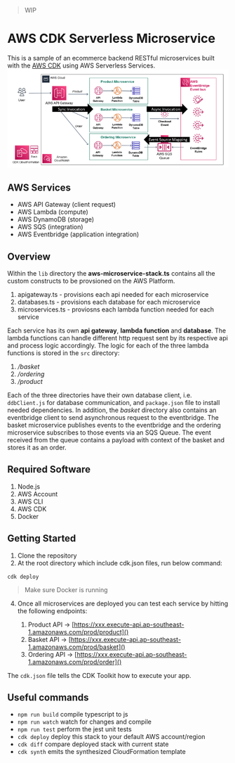 > WIP
# AWS CDK Serverless Microservice
This is a sample of an ecommerce backend RESTful microservices built with the [AWS CDK](https://docs.aws.amazon.com/cdk/api/v1/docs/aws-construct-library.html) using AWS Serverless Services.
![ALT Text](./images/Screenshot%202022-07-23%20091133.png)

## AWS Services
- AWS API Gateway (client request)
- AWS Lambda (compute)
- AWS DynamoDB (storage)
- AWS SQS (integration)
- AWS Eventbridge (application integration)

## Overview
Within the `lib` directory the **aws-microservice-stack.ts** contains all the custom constructs to be provsioned on the AWS Platform.
1. apigateway.ts - provisions each api needed for each microservice
2. databases.ts - provisions each database for each microservice
3. microservices.ts - proviosns each lambda function needed for each service

Each service has its own **api gateway**, **lambda function** and **database**. The lambda functions can handle different http request sent by its respective api and process logic accordingly. The logic for each of the three lambda functions is stored in the `src` directory:
1. */basket*
2. */ordering*
3. */product*

Each of the three directories have their own database client, i.e. `ddbClient.js` for database communication, and `package.json` file to install needed dependencies. In addition, the *basket* directory also contains an eventbridge client to send asynchronous request to the eventbridge. The basket microservice publishes events to the eventbridge and the ordering microservice subscribes to those events via an SQS Queue. The event received from the queue contains a payload with context of the basket and stores it as an order.


## Required Software
1. Node.js
2. AWS Account
3. AWS CLI
4. AWS CDK
5. Docker

## Getting Started
1. Clone the repository
2. At the root directory which include cdk.json files, run below command:
```
cdk deploy
```
> Make sure Docker is running
4. Once all microservices are deployed you can test each service by hitting the following endpoints:

    1. Product API -> [https://xxx.execute-api.ap-southeast-1.amazonaws.com/prod/product]()
    2. Basket API -> [https://xxx.execute-api.ap-southeast-1.amazonaws.com/prod/basket]()
    3. Ordering API -> [https://xxx.execute-api.ap-southeast-1.amazonaws.com/prod/order]()


The `cdk.json` file tells the CDK Toolkit how to execute your app.

## Useful commands

* `npm run build`   compile typescript to js
* `npm run watch`   watch for changes and compile
* `npm run test`    perform the jest unit tests
* `cdk deploy`      deploy this stack to your default AWS account/region
* `cdk diff`        compare deployed stack with current state
* `cdk synth`       emits the synthesized CloudFormation template
